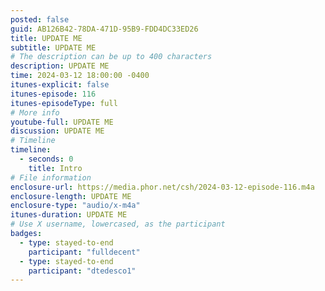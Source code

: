 ```yaml
---
posted: false
guid: AB126B42-78DA-471D-95B9-FDD4DC33ED26
title: UPDATE ME
subtitle: UPDATE ME
# The description can be up to 400 characters
description: UPDATE ME
time: 2024-03-12 18:00:00 -0400
itunes-explicit: false
itunes-episode: 116
itunes-episodeType: full
# More info
youtube-full: UPDATE ME
discussion: UPDATE ME
# Timeline
timeline:
  - seconds: 0
    title: Intro
# File information
enclosure-url: https://media.phor.net/csh/2024-03-12-episode-116.m4a
enclosure-length: UPDATE ME
enclosure-type: "audio/x-m4a"
itunes-duration: UPDATE ME
# Use X username, lowercased, as the participant
badges:
  - type: stayed-to-end
    participant: "fulldecent"
  - type: stayed-to-end
    participant: "dtedesco1"
---
```


<!--end of quick notes-->
